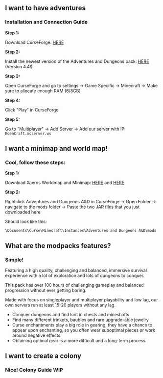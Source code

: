## I want to have adventures

### Installation and Connection Guide

**Step 1:**

Download CurseForge: [HERE](https://download.curseforge.com/) 

**Step 2:**

Install the newest version of the Adventures and Dungeons pack: [HERE](https://www.curseforge.com/minecraft/modpacks/adventures-and-dungeons-a-d/files) (Version 4.4!)

**Step 3:**

Open CurseForge and go to settings -> Game Specific -> Minecraft -> Make sure to allocate enough RAM (6/8GB)

**Step 4:**

Click "Play" in CurseForge

**Step 5:**

Go to "Multiplayer" -> Add Server -> Add our server with IP: `KoenCraft.mcserver.ws`

## I want a minimap and world map!

### Cool, follow these steps:

**Step 1:** 

Download Xaeros Worldmap and Minimap: [HERE](https://www.curseforge.com/minecraft/mc-mods/xaeros-world-map/download/3512812) and [HERE](https://www.curseforge.com/minecraft/mc-mods/xaeros-minimap/download/3511445) 

**Step 2:**

Rightclick Adventures and Dungeons A&D in CurseForge -> Open Folder -> navigate to the mods folder -> Paste the two JAR files that you just downloaded here

Should look like this:

`\Documents\Curse\Minecraft\Instances\Adventures and Dungeons A&D\mods`

## What are the modpacks features?

### Simple!

Featuring a high quality, challenging and balanced, immersive survival experience with a lot of exploration and lots of dungeons to conquer.

This pack has over 100 hours of challenging gameplay and balanced progression without ever getting boring.

Made with focus on singleplayer and multiplayer playability and low lag, our own servers run at least 15-20 players without any lag.



- Conquer dungeons and find loot in chests and mineshafts
- Find many different trinkets, baubles and rare upgrade-able jewelry
- Curse enchantments play a big role in gearing, they have a chance to appear upon enchanting, so you often wear suboptimal pieces or work around negative effects
- Obtaining optimal gear is a more difficult and a long-term process

## I want to create a colony

### Nice! Colony Guide WIP
